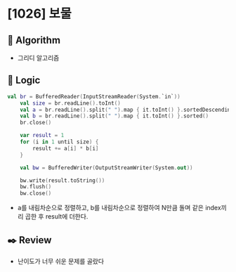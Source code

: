 # [1026] 보물

## :pushpin: **Algorithm**

- 그리디 알고리즘

## :round_pushpin: **Logic**

```kotlin
val br = BufferedReader(InputStreamReader(System.`in`))
    val size = br.readLine().toInt()
    val a = br.readLine().split(" ").map { it.toInt() }.sortedDescending()
    val b = br.readLine().split(" ").map { it.toInt() }.sorted()
    br.close()

    var result = 1
    for (i in 1 until size) {
        result += a[i] * b[i]
    }

    val bw = BufferedWriter(OutputStreamWriter(System.out))

    bw.write(result.toString())
    bw.flush()
    bw.close()
```

- a를 내림차순으로 정렬하고, b를 내림차순으로 정렬하여 N만큼 돌며 같은 index끼리 곱한 후 result에 더한다.

## :black_nib: **Review**
- 난이도가 너무 쉬운 문제를 골랐다